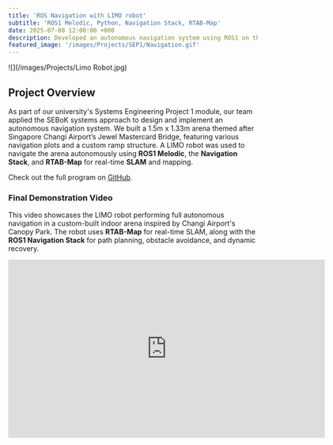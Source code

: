 ```yaml
---
title: 'ROS Navigation with LIMO robot'
subtitle: 'ROS1 Melodic, Python, Navigation Stack, RTAB-Map'
date: 2025-07-08 12:00:00 +000
description: Developed an autonomous navigation system using ROS1 on the LIMO robot as part of a university group project. Integrated RTAB-Map for SLAM, configured the navigation stack, and enabled reliable indoor path planning in dynamic environments.
featured_image: '/images/Projects/SEP1/Navigation.gif'
---
```


![](/images/Projects/Limo Robot.jpg)

## Project Overview

As part of our university's Systems Engineering Project 1 module, our team applied the SEBoK systems approach to design and implement an autonomous navigation system. 
We built a 1.5m x 1.33m arena themed after Singapore Changi Airport’s Jewel Mastercard Bridge, featuring various navigation plots and a custom ramp structure. A LIMO robot was used to navigate the arena autonomously using **ROS1 Melodic**, the **Navigation Stack**, and **RTAB-Map** for real-time **SLAM** and mapping.

Check out the full program on [GitHub](https://github.com/YongJiee/Systems-Engineering-Project-1-Group-6.git).



### Final Demonstration Video
This video showcases the LIMO robot performing full autonomous navigation in a custom-built indoor arena inspired by Changi Airport's Canopy Park. The robot uses **RTAB-Map** for real-time SLAM, along with the **ROS1 Navigation Stack** for path planning, obstacle avoidance, and dynamic recovery.

<iframe src="https://www.youtube.com/embed/1f2t4Yp_YZo" width="640" height="360" frameborder="0" allowfullscreen></iframe>
